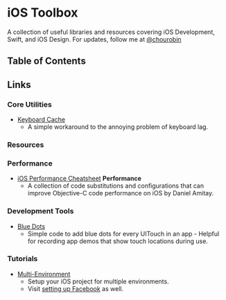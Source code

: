 # iOS Toolbox

A collection of useful libraries and resources covering iOS Development, Swift, and iOS Design. For updates, follow me at [@chourobin](twitter.com/chourobin)

## Table of Contents

## Links

### Core Utilities

- [Keyboard Cache](https://github.com/mbrandonw/UIResponder-KeyboardCache)
  - A simple workaround to the annoying problem of keyboard lag.

### Resources

### Performance

- [iOS Performance Cheatsheet](https://github.com/danielamitay/iOS-App-Performance-Cheatsheet) **Performance**
  - A collection of code substitutions and configurations that can improve Objective-C code performance on iOS by Daniel Amitay.

### Development Tools

- [Blue Dots](https://github.com/adamwulf/ios-uitouch-bluedots)
  - Simple code to add blue dots for every UITouch in an app - Helpful for recording app demos that show touch locations during use.

### Tutorials

- [Multi-Environment](http://stackoverflow.com/questions/10796159/manage-ios-enterprise-developer-program)
  - Setup your iOS project for multiple environments.
  - Visit [setting up Facebook](http://stackoverflow.com/questions/10796159/manage-ios-enterprise-developer-program) as well.
